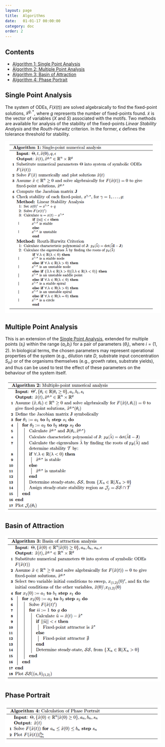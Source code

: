 ```yaml
---
layout: page
title:  Algorithms
date:   01-01-17 00:00:00
category: doc
order: 2
---
```


## Contents
* [Algorithm 1: Single Point Analysis](#spa)
* [Algorithm 2: Multiple Point Analysis](#mpa)
* [Algorithm 3: Basin of Attraction](#boa)
* [Algorithm 4: Phase Portrait](#phase)

## <a name="spa"></a>Single Point Analysis
The system of ODEs, $F(\tilde{x}(t))$ are solved algebraically to find the fixed-point solutions, $\tilde{x}^{g,*}$, where $g$
represents the number of fixed-points found. $\tilde{x}$ is the vector of variables ($X$ and $S$) associated with the motifs.
Two methods are available for analysis of the stability of the fixed-points *Linear Stability Analysis* and the *Routh-Hurwitz* criterion. 
In the former, $\epsilon$ defines the tolerance threshold for stability.

![alt text](https://raw.githubusercontent.com/MI-SIM/MI-SIM.github.io/master/_posts/spa.png "Single Point Analysis Algorithm")

## <a name="mpa"></a>Multiple Point Analysis
This is an extension of the [Single Point Analysis](#spa), extended for multiple points ($s_i$) within the range ($a_i$,$b_i$) for a pair of 
parameters ($\theta_{i}$), where $i = (1,2)$.  In biological terms, the chosen parameters may represent operational properties of the system 
(e.g., dilution rate $D$, substrate input concentration $S_{in}$) or of the organisms themselves (e.g., growth rates, substrate yields),
and thus can be used to test the effect of these parameters on the behaviour of the system itself.

![alt text](https://raw.githubusercontent.com/MI-SIM/MI-SIM.github.io/master/_posts/mpa.png "Multiple Point Analysis Algorithm")

## <a name="boa"></a>Basin of Attraction
![alt text](https://raw.githubusercontent.com/MI-SIM/MI-SIM.github.io/master/_posts/boa.png "Basin of Attraction Algorithm")

## <a name="phase"></a>Phase Portrait
![alt text](https://raw.githubusercontent.com/MI-SIM/MI-SIM.github.io/master/_posts/pp.png "Phase Portrait Algorithm")
